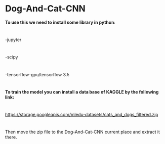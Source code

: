 # Dog-And-Cat-CNN
**To use this we need to install some library in python:**
#
-jupyter
#
-scipy
#
-tensorflow-gpu/tensorflow 3.5
#
**To train the model you can install a data base of KAGGLE by the following link:**
#
https://storage.googleapis.com/mledu-datasets/cats_and_dogs_filtered.zip
#
Then move the zip file to the Dog-And-Cat-CNN current place and extract it there.
